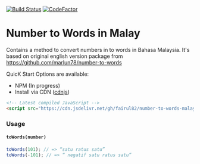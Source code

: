 [![Build Status](https://travis-ci.com/fairul82/number-to-words-malay.svg?branch=master)](https://travis-ci.com/fairul82/number-to-words-malay) [![CodeFactor](https://www.codefactor.io/repository/github/fairul82/number-to-words-malay/badge/master)](https://www.codefactor.io/repository/github/fairul82/number-to-words-malay/overview/master)

# Number to Words in Malay

Contains a method to convert numbers in to words in Bahasa Malaysia. 
It's based on original english version package from https://github.com/marlun78/number-to-words 

QuicK Start Options are available:
- NPM (In progress)
- Install via CDN ([cdnjs](https://cdn.jsdelivr.net/gh/fairul82/number-to-words-malay/numberToWordsMalay.js))
```html
<!-- Latest compiled JavaScript -->
<script src="https://cdn.jsdelivr.net/gh/fairul82/number-to-words-malay/numberToWordsMalay.js"></script>
```
### Usage
#### `toWords(number)`
```js
toWords(101); // => “satu ratus satu”
toWords(-101); // => “ negatif satu ratus satu”
```
